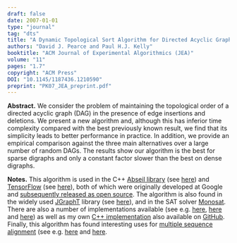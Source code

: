 ```yaml
---
draft: false
date: 2007-01-01
type: "journal"
tag: "dts"
title: "A Dynamic Topological Sort Algorithm for Directed Acyclic Graphs"
authors: "David J. Pearce and Paul H.J. Kelly"
booktitle: "ACM Journal of Experimental Algorithmics (JEA)"
volume: "11"
pages: "1.7"
copyright: "ACM Press"
DOI: "10.1145/1187436.1210590"
preprint: "PK07_JEA_preprint.pdf"
---
```

**Abstract.** We consider the problem of maintaining the topological order of a directed acyclic graph (DAG) in the presence of edge insertions and deletions. We present a new algorithm and, although this has inferior time complexity compared with the best previously known result, we find that its simplicity leads to better performance in practice. In addition, we provide an empirical comparison against the three main alternatives over a large number of random DAGs. The results show our algorithm is the best for sparse digraphs and only a constant factor slower than the best on dense digraphs.

**Notes.** This algorithm is used in the C++ [Abseil
library](https://abseil.io/) (see [here](https://github.com/abseil/abseil-cpp/blob/master/absl/synchronization/internal/graphcycles.cc))
and
[TensorFlow](https://www.tensorflow.org/) (see [here](https://github.com/tensorflow/tensorflow/blob/master/tensorflow/compiler/jit/graphcycles/graphcycles.cc)),
both of which were originally developed at Google and [subsequently
released as open
source](https://opensource.googleblog.com/2017/09/introducing-abseil-new-common-libraries.html).  The algorithm is also found in the widely used [JGraphT](https://jgrapht.org/) library (see [here](https://jgrapht.org/javadoc-1.4.0/org/jgrapht/graph/DirectedAcyclicGraph.html)), and in the SAT solver [Monosat](https://github.com/sambayless/monosat).  There are also a number of implementations available (see e.g. [here](https://blutorange.github.io/js-incremental-cycle-detect/), [here](https://libraries.io/npm/occam-pearce-kelly/2.7.4) and [here](https://github.com/paerallax/pearce-kelly)) as well as my own [C++ implementation](../../files/oto-test-06102005.tgz) also available on [GitHub](https://github.com/DavePearce/DynamicTopologicalSort).  Finally, this algorithm has found interesting uses for [multiple sequence alignment](https://en.wikipedia.org/wiki/Multiple_sequence_alignment) (see e.g. [here](https://academic.oup.com/bioinformatics/article/23/2/e24/202846) and [here](https://www.ncbi.nlm.nih.gov/pmc/articles/PMC2684580/). 


